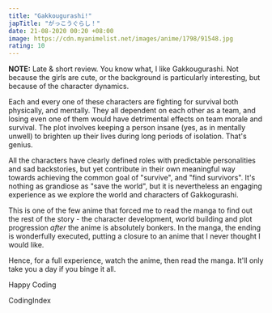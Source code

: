```yaml
---
title: "Gakkougurashi!"
japTitle: "がっこうぐらし！"
date: 21-08-2020 00:20 +08:00
image: https://cdn.myanimelist.net/images/anime/1798/91548.jpg
rating: 10
---
```


**NOTE:** Late & short review. You know what, I like Gakkougurashi. Not because the girls are cute, or the background is particularly interesting, but because of the character dynamics.

Each and every one of these characters are fighting for survival both physically, and mentally. They all dependent on each other as a team, and losing even one of them would have detrimental effects on team morale and survival. The plot involves keeping a person insane (yes, as in mentally unwell) to brighten up their lives during long periods of isolation. That's genius.

All the characters have clearly defined roles with predictable personalities and sad backstories, but yet contribute in their own meaningful way towards achieving the common goal of "survive", and "find survivors". It's nothing as grandiose as "save the world", but it is nevertheless an engaging experience as we explore the world and characters of Gakkogurashi.

This is one of the few anime that forced me to read the manga to find out the rest of the story - the character development, world building and plot progression _after_ the anime is absolutely bonkers. In the manga, the ending is wonderfully executed, putting a closure to an anime that I never thought I would like.

Hence, for a full experience, watch the anime, then read the manga. It'll only take you a day if you binge it all.

Happy Coding

CodingIndex
